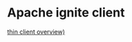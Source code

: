 # Apache ignite client

[thin client overview)](https://ignite.apache.org/docs/latest/thin-clients/getting-started-with-thin-clients)




